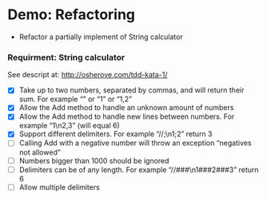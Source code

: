 # Demo: Refactoring

- Refactor a partially implement of String calculator

### Requirment: String calculator
See descript at: http://osherove.com/tdd-kata-1/

- [x] Take up to two numbers, separated by commas, and will return their sum. For example “” or “1” or “1,2”
- [x] Allow the Add method to handle an unknown amount of numbers
- [x] Allow the Add method to handle new lines between numbers. For example “1\n2,3” (will equal 6)
- [x] Support different delimiters. For example “//;\n1;2” return 3
- [ ] Calling Add with a negative number will throw an exception “negatives not allowed”
- [ ] Numbers bigger than 1000 should be ignored
- [ ] Delimiters can be of any length. For example “//###\n1###2###3” return 6
- [ ] Allow multiple delimiters
